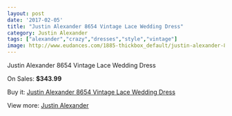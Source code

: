 ```yaml
---
layout: post
date: '2017-02-05'
title: "Justin Alexander 8654 Vintage Lace Wedding Dress"
category: Justin Alexander
tags: ["alexander","crazy","dresses","style","vintage"]
image: http://www.eudances.com/1885-thickbox_default/justin-alexander-8654-vintage-lace-wedding-dress.jpg
---
```

Justin Alexander 8654 Vintage Lace Wedding Dress

On Sales: **$343.99**
<a href="https://www.eudances.com/en/justin-alexander/646-justin-alexander-8654-vintage-lace-wedding-dress.html"><amp-img layout="responsive" width="600" height="600" src="//www.eudances.com/1885-thickbox_default/justin-alexander-8654-vintage-lace-wedding-dress.jpg" alt="Justin Alexander 8654 Vintage Lace Wedding Dress 0" /></a>
<a href="https://www.eudances.com/en/justin-alexander/646-justin-alexander-8654-vintage-lace-wedding-dress.html"><amp-img layout="responsive" width="600" height="600" src="//www.eudances.com/1886-thickbox_default/justin-alexander-8654-vintage-lace-wedding-dress.jpg" alt="Justin Alexander 8654 Vintage Lace Wedding Dress 1" /></a>
<a href="https://www.eudances.com/en/justin-alexander/646-justin-alexander-8654-vintage-lace-wedding-dress.html"><amp-img layout="responsive" width="600" height="600" src="//www.eudances.com/1887-thickbox_default/justin-alexander-8654-vintage-lace-wedding-dress.jpg" alt="Justin Alexander 8654 Vintage Lace Wedding Dress 2" /></a>
<a href="https://www.eudances.com/en/justin-alexander/646-justin-alexander-8654-vintage-lace-wedding-dress.html"><amp-img layout="responsive" width="600" height="600" src="//www.eudances.com/1888-thickbox_default/justin-alexander-8654-vintage-lace-wedding-dress.jpg" alt="Justin Alexander 8654 Vintage Lace Wedding Dress 3" /></a>

Buy it: [Justin Alexander 8654 Vintage Lace Wedding Dress](https://www.eudances.com/en/justin-alexander/646-justin-alexander-8654-vintage-lace-wedding-dress.html "Justin Alexander 8654 Vintage Lace Wedding Dress")

View more: [Justin Alexander](https://www.eudances.com/en/7-justin-alexander "Justin Alexander")